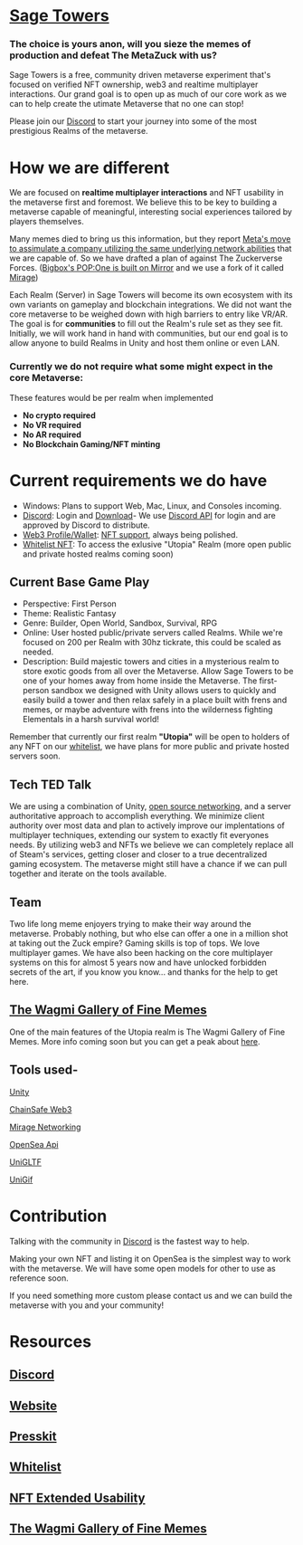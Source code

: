 # [Sage Towers](https://discord.gg/SMjWy7FMgz)

### **The choice is yours anon, will you sieze the memes of production and defeat The MetaZuck with us?**

Sage Towers is a free, community driven metaverse experiment that's focused on verified NFT ownership, web3 and realtime multiplayer interactions. 
Our grand goal is to open up as much of our core work as we can to help create the utimate Metaverse that no one can stop!

Please join our [Discord](https://discord.gg/sagetowers) to start your journey into some of the most prestigious Realms of the metaverse.

# How we are different
We are focused on **realtime multiplayer interactions** and NFT usability in the metaverse first and foremost. We believe this to be key to building a metaverse capable of meaningful, interesting social experiences tailored by players themselves.

Many memes died to bring us this information, but they report [Meta's move to assimulate a company utilizing the same underlying network abilities](https://techcrunch.com/2021/06/11/facebook-buys-game-studio-bigbox-vr/) that we are capable of. So we have drafted a plan of against The Zuckerverse Forces. ([Bigbox's POP:One is built on Mirror](https://mirror-networking.com/showcase/) and we use a fork of it called [Mirage](https://github.com/MirageNet/Mirage))

Each Realm (Server) in Sage Towers will become its own ecosystem with its own variants on gameplay and blockchain integrations. We did not want the core metaverse to be weighed down with high barriers to entry like VR/AR. The goal is for **communities** to fill out the Realm's rule set as they see fit. Initially, we will work hand in hand with communities, but our end goal is to allow anyone to build Realms in Unity and host them online or even LAN.

### Currently we do not require what some might expect in the core Metaverse:
These features would be per realm when implemented
- **No crypto required**  
- **No VR required**  
- **No AR required**
- **No Blockchain Gaming/NFT minting**

# Current requirements we do have

- Windows: Plans to support Web, Mac, Linux, and Consoles incoming.
- [Discord](https://discord.com): Login and [Download](https://discord.gg/SMjWy7FMgz)- We use [Discord API](https://discord.com/developers/docs/reference) for login and are approved by Discord to distribute.
- [Web3 Profile/Wallet](https://github.com/ChainSafe/web3.unity/): [NFT support](https://github.com/Amazastrophic/Sage-Towers/blob/main/NFTExtendedUsability.md), always being polished.
- [Whitelist NFT](https://github.com/Amazastrophic/Sage-Towers/blob/main/UtopiaWhitelist.md): To access the exlusive "Utopia" Realm (more open public and private hosted realms coming soon)

## Current Base Game Play
- Perspective: First Person
- Theme: Realistic Fantasy
- Genre: Builder, Open World, Sandbox, Survival, RPG
- Online: User hosted public/private servers called Realms. While we're focused on 200 per Realm with 30hz tickrate, this could be scaled as needed.
- Description: Build majestic towers and cities in a mysterious realm to store exotic goods from all over the Metaverse. Allow Sage Towers to be one of your homes away from home inside the Metaverse. The first-person sandbox we designed with Unity allows users to quickly and easily build a tower and then relax safely in a place built with frens and memes, or maybe adventure with frens into the wilderness fighting Elementals in a harsh survival world!

Remember that currently our first realm **"Utopia"** will be open to holders of any NFT on our [whitelist](https://github.com/Amazastrophic/Sage-Towers/blob/main/UtopiaWhitelist.md), we have plans for more public and private hosted servers soon. 


## Tech TED Talk
We are using a combination of Unity, [open source networking](https://github.com/MirageNet/Mirage), and a server authoritative approach to accomplish everything. We minimize client authority over most data and plan to actively improve our implentations of multiplayer techniques, extending our system to exactly fit everyones needs. By utilizing web3 and NFTs we believe we can completely replace all of Steam's services, getting closer and closer to a true decentralized gaming ecosystem. The metaverse might still have a chance if we can pull together and iterate on the tools available.

## Team
Two life long meme enjoyers trying to make their way around the metaverse. Probably nothing, but who else can offer a one in a million shot at taking out the Zuck empire? Gaming skills is top of tops. We love multiplayer games. We have also been hacking on the core multiplayer systems on this for almost 5 years now and have unlocked forbidden secrets of the art, if you know you know... and thanks for the help to get here.

## [The Wagmi Gallery of Fine Memes](https://github.com/Amazastrophic/Sage-Towers/blob/main/TheWGFM.md)
One of the main features of the Utopia realm is The Wagmi Gallery of Fine Memes. More info coming soon but you can get a peak about [here](https://github.com/Amazastrophic/Sage-Towers/blob/main/TheWGFM.md).

## Tools used-

[Unity](https://unity.com/)

[ChainSafe Web3](https://github.com/ChainSafe/web3.unity/)

[Mirage Networking](https://github.com/MirageNet/Mirage)

[OpenSea Api](https://docs.opensea.io/reference/api-overview)

[UniGLTF](https://github.com/ousttrue/UniGLTF)

[UniGif](https://github.com/WestHillApps/UniGif)


# Contribution
Talking with the community in [Discord](https://discord.gg/sagetowers) is the fastest way to help.

Making your own NFT and listing it on OpenSea is the simplest way to work with the metaverse. We will have some open models for other to use as reference soon.

If you need something more custom please contact us and we can build the metaverse with you and your community!

# Resources 

## [Discord](https://discord.gg/sagetowers)

## [Website](https://sagetowers.com)

## [Presskit](https://github.com/Amazastrophic/Sage-Towers/tree/main/Presskit)

## [Whitelist](https://github.com/Amazastrophic/Sage-Towers/blob/main/UtopiaWhitelist.md)

## [NFT Extended Usability](https://github.com/Amazastrophic/Sage-Towers/blob/main/NFTExtendedUsability.md)

## [The Wagmi Gallery of Fine Memes](https://github.com/Amazastrophic/Sage-Towers/blob/main/TheWGFM.md)
